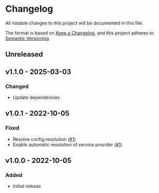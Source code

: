 # Changelog

All notable changes to this project will be documented in this file.

The format is based on [Keep a Changelog](https://keepachangelog.com), and this project adheres to [Semantic Versioning](https://semver.org).

## Unreleased

## v1.1.0 - 2025-03-03

### Changed
- Update dependencies

## v1.0.1 - 2022-10-05

### Fixed
- Resolve config resolution ([#1](https://github.com/parceltrap/driver-royal-mail/pull/1))
- Enable automatic resolution of service provider ([#1](https://github.com/parceltrap/driver-royal-mail/pull/1))

## v1.0.0 - 2022-10-05

### Added
- Initial release
